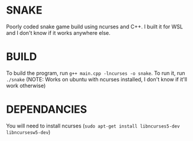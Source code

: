 # SNAKE
Poorly coded snake game build using ncurses and C++. I built it for WSL and I don't know if it works anywhere else.

# BUILD
To build the program, run `g++ main.cpp -lncurses -o snake`. To run it, run `./snake` (NOTE: Works on ubuntu with ncurses installed, I don't know if it'll work otherwise)

# DEPENDANCIES
You will need to install ncurses (`sudo apt-get install libncurses5-dev libncursesw5-dev`)
